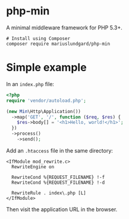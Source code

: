 # php-min

A minimal middleware framework for PHP 5.3+.

```
# Install using Composer
composer require mariuslundgard/php-min
```

# Simple example

In an ```index.php``` file:

``` php
<?php
require 'vendor/autoload.php';

(new Min\Http\Application())
  ->map('GET', '/', function ($req, $res) {
    $res->body[] = '<h1>Hello, world!</h1>';
  })
  ->process()
    ->send();
```

Add an ```.htaccess``` file in the same directory:

```
<IfModule mod_rewrite.c>
  RewriteEngine on

  RewriteCond %{REQUEST_FILENAME} !-f
  RewriteCond %{REQUEST_FILENAME} !-d

  RewriteRule . index\.php [L]
</IfModule>
```

Then visit the application URL in the browser.
